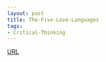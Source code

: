 ```yaml
---
layout: post
title: The-Five-Love-Languages
tags:
- Critical-Thinking 
---
```



[URL](https://www.audible.com/pd/Self-Development/The-Five-Love-Languages-The-Secret-to-Love-That-Lasts-Audiobook/B002V0GGFK)

